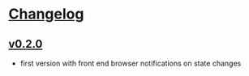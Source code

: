 # [Changelog](https://github.com/feenes/timon/releases)

## [v0.2.0](https://github.com/feenes/mytb/compare/0.1.0...v0.2.0)
* first version with front end browser notifications on state changes

